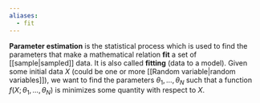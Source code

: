 ```yaml
---
aliases:
  - fit
---
```

**Parameter estimation** is the statistical process which is used to find the parameters that make a mathematical relation **fit** a set of [[sample|sampled]] data. It is also called **fitting** (data to a model). Given some initial data $X$ (could be one or more [[Random variable|random variables]]), we want to find the parameters $\theta_{1},\ldots,\theta_{N}$ such that a function $f(X;\theta_{1},\ldots,\theta_{N})$ is minimizes some quantity with respect to $X$.